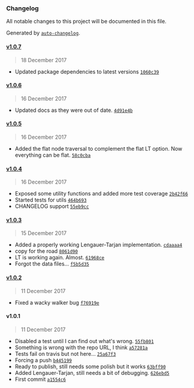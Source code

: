 ### Changelog
All notable changes to this project will be documented in this file.

Generated by [`auto-changelog`](https://github.com/CookPete/auto-changelog).

#### [v1.0.7](https://github.com/julianjensen/dominators/compare/v1.0.6...v1.0.7)
> 18 December 2017
- Updated package dependencies to latest versions [`1060c39`](https://github.com/julianjensen/dominators/commit/1060c39d2336ab20c95853e7754ed1c4447715f1)

#### [v1.0.6](https://github.com/julianjensen/dominators/compare/v1.0.5...v1.0.6)
> 16 December 2017
- Updated docs as they were out of date. [`4d91e4b`](https://github.com/julianjensen/dominators/commit/4d91e4bb390063a40fccf4ba331e026549d4ae7d)

#### [v1.0.5](https://github.com/julianjensen/dominators/compare/v1.0.4...v1.0.5)
> 16 December 2017
- Added the flat node traversal to complement the flat LT option. Now everything can be flat. [`58c0cba`](https://github.com/julianjensen/dominators/commit/58c0cba762374b280414faaa6af7612edad1e367)

#### [v1.0.4](https://github.com/julianjensen/dominators/compare/v1.0.3...v1.0.4)
> 16 December 2017
- Exposed some utility functions and added more test coverage [`2b42f66`](https://github.com/julianjensen/dominators/commit/2b42f66fde22eebca3d4ebf58ed29d59f78385ba)
- Started tests for utils [`464b693`](https://github.com/julianjensen/dominators/commit/464b6933dc3ebb7420c6a11330da38195bf7ae9a)
- CHANGELOG support [`55eb9cc`](https://github.com/julianjensen/dominators/commit/55eb9cc31d645353daf040abf08523828cdb48b9)

#### [v1.0.3](https://github.com/julianjensen/dominators/compare/v1.0.2...v1.0.3)
> 15 December 2017
- Added a properly working Lengauer-Tarjan implementation. [`cdaaaa4`](https://github.com/julianjensen/dominators/commit/cdaaaa497d0fcf080bd372bf728e9934a8cce080)
- copy for the road [`8061d90`](https://github.com/julianjensen/dominators/commit/8061d900e5ee37d2d99aec45a496bb47a41cbd4c)
- LT is working again. Almost. [`61968ce`](https://github.com/julianjensen/dominators/commit/61968ce6f3a82870b62d9937052ad1ce34525e02)
- Forgot the data files... [`f5b5d35`](https://github.com/julianjensen/dominators/commit/f5b5d356f32e9198cb0d50d052861bc1badfb6fa)

#### [v1.0.2](https://github.com/julianjensen/dominators/compare/v1.0.1...v1.0.2)
> 11 December 2017
- Fixed a wacky walker bug [`f76919e`](https://github.com/julianjensen/dominators/commit/f76919e91d9ae845fbdc00ab885a3c98427602d6)

#### v1.0.1
> 11 December 2017
- Disabled a test until I can find out what&#x27;s wrong. [`55fb801`](https://github.com/julianjensen/dominators/commit/55fb8012b27f145d47a3ee032b37bc1d653144a4)
- Something is wrong with the repo URL, I think [`a57281a`](https://github.com/julianjensen/dominators/commit/a57281ac31fe8a4f987a54bfd6379f51cb855b95)
- Tests fail on travis but not here... [`25a67f3`](https://github.com/julianjensen/dominators/commit/25a67f36010ff5ddc248582788373cb98a69ca43)
- Forcing a push [`b445199`](https://github.com/julianjensen/dominators/commit/b4451998a0c7c7cc29d78334803aab156dcebd24)
- Ready to publish, still needs some polish but it works [`63bff90`](https://github.com/julianjensen/dominators/commit/63bff90dbf7798a07735a970220df67e68a98cd3)
- Added Lengauer-Tarjan, still needs a bit of debugging. [`626ebd5`](https://github.com/julianjensen/dominators/commit/626ebd5288accd39aba446b7e71e185453c0fe6d)
- First commit [`a1554c6`](https://github.com/julianjensen/dominators/commit/a1554c60a5036f28df477c1794a5c7ebdac2eb05)

